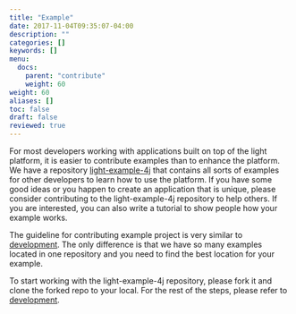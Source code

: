 ```yaml
---
title: "Example"
date: 2017-11-04T09:35:07-04:00
description: ""
categories: []
keywords: []
menu:
  docs:
    parent: "contribute"
    weight: 60
weight: 60
aliases: []
toc: false
draft: false
reviewed: true
---
```


For most developers working with applications built on top of the light platform, it is easier to contribute examples than to enhance the platform. We have a repository [light-example-4j][] that contains all sorts of examples for other developers to learn how to use the platform. If you have some good ideas or you happen to create an application that is unique, please consider contributing to the light-example-4j repository to help others. If you are interested, you can also write a tutorial to show people how your example works. 

The guideline for contributing example project is very similar to [development][]. The only difference is that we have so many examples located in one repository and you need to find the best location for your example. 

To start working with the light-example-4j repository, please fork it and clone the forked repo to your local. For the rest of the steps, please refer to [development][].

[development]: /contribute/development/
[light-example-4j]: https://github.com/networknt/light-example-4j

